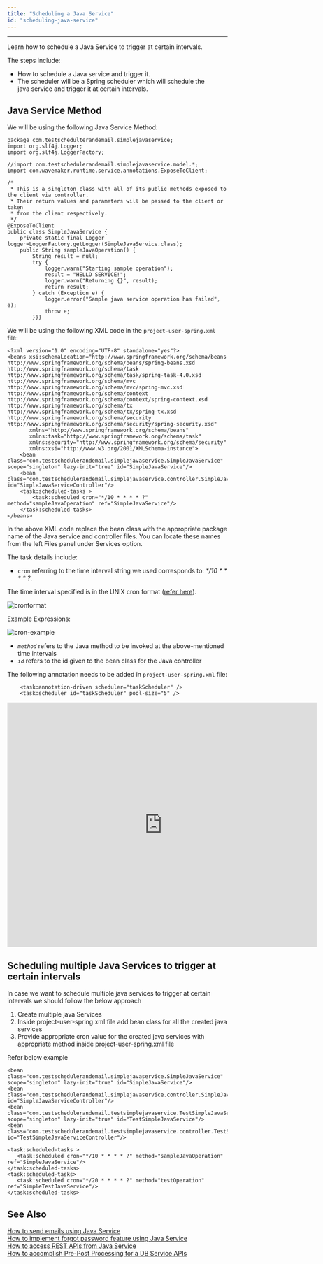 ```yaml
---
title: "Scheduling a Java Service"
id: "scheduling-java-service"
---
```

---

Learn how to schedule a Java Service to trigger at certain intervals. 

The steps include: 

- How to schedule a Java service and trigger it.
- The scheduler will be a Spring scheduler which will schedule the java service and trigger it at certain intervals.

## Java Service Method 

We will be using the following Java Service Method:

```
package com.testschedulterandemail.simplejavaservice;
import org.slf4j.Logger;
import org.slf4j.LoggerFactory;

//import com.testschedulerandemail.simplejavaservice.model.*;
import com.wavemaker.runtime.service.annotations.ExposeToClient;

/*
 * This is a singleton class with all of its public methods exposed to the client via controller.
 * Their return values and parameters will be passed to the client or taken
 * from the client respectively.
 */
@ExposeToClient
public class SimpleJavaService {
    private static final Logger logger=LoggerFactory.getLogger(SimpleJavaService.class);
    public String sampleJavaOperation() {
        String result = null;
        try {
            logger.warn("Starting sample operation");
            result = "HELLO SERVICE!";
            logger.warn("Returning {}", result);
            return result;
        } catch (Exception e) {
            logger.error("Sample java service operation has failed", e);
            throw e;
        }}}
```

We will be using the following XML code in the `project-user-spring.xml` file:

```
<?xml version="1.0" encoding="UTF-8" standalone="yes"?>
<beans xsi:schemaLocation="http://www.springframework.org/schema/beans
http://www.springframework.org/schema/beans/spring-beans.xsd
http://www.springframework.org/schema/task
http://www.springframework.org/schema/task/spring-task-4.0.xsd
http://www.springframework.org/schema/mvc
http://www.springframework.org/schema/mvc/spring-mvc.xsd
http://www.springframework.org/schema/context
http://www.springframework.org/schema/context/spring-context.xsd
http://www.springframework.org/schema/tx
http://www.springframework.org/schema/tx/spring-tx.xsd
http://www.springframework.org/schema/security
http://www.springframework.org/schema/security/spring-security.xsd"
       xmlns="http://www.springframework.org/schema/beans" 
       xmlns:task="http://www.springframework.org/schema/task" 
       xmlns:security="http://www.springframework.org/schema/security" 
       xmlns:xsi="http://www.w3.org/2001/XMLSchema-instance">
    <bean class="com.testschedulerandemail.simplejavaservice.SimpleJavaService" scope="singleton" lazy-init="true" id="SimpleJavaService"/>
    <bean class="com.testschedulerandemail.simplejavaservice.controller.SimpleJavaController" id="SimpleJavaServiceController"/>
    <task:scheduled-tasks >
        <task:scheduled cron="*/10 * * * * ?" method="sampleJavaOperation" ref="SimpleJavaService"/>
    </task:scheduled-tasks>
</beans>
```

In the above XML code replace the bean class with the appropriate package name of the Java service and controller files. You can locate these names from the left Files panel under Services option.

The task details include:

- `cron` referring to the time interval string we used corresponds to: _*/10 * * * * ?_.  

The time interval specified is in the UNIX cron format ([refer here](https://docs.spring.io/spring/docs/current/javadoc-api/org/springframework/scheduling/support/CronSequenceGenerator.html)). 

![cronformat](/learn/assets/cronformat.png)

Example Expressions:

![cron-example](/learn/assets/cron-example.png)

- _`method`_ refers to the Java method to be invoked at the above-mentioned time intervals
- _`id`_ refers to the id given to the bean class for the Java controller

The following annotation needs to be added in `project-user-spring.xml` file:
```
    <task:annotation-driven scheduler="taskScheduler" />
    <task:scheduler id="taskScheduler" pool-size="5" />
```

<iframe width="708" height="560" src="https://docs.google.com/presentation/d/e/2PACX-1vRyRnyxwtJeQye7djWn32axB7krcI7l8v52snl8k9whVxm4Zt4ILILc0mprQW0Mor-gFQU7n9iLV1e0/embed?start=false&amp;loop=false&amp;delayms=3000" frameborder="0" allowfullscreen="allowfullscreen" mozallowfullscreen="mozallowfullscreen" webkitallowfullscreen="webkitallowfullscreen"></iframe>

## Scheduling multiple Java Services to trigger at certain intervals


In case we want to schedule multiple java services to trigger at certain intervals we should follow the below approach

1. Create multiple java Services
2. Inside project-user-spring.xml file add bean class for all the created java services
3. Provide appropriate cron value for the created java services with appropriate method inside project-user-spring.xml file

Refer below example

```
<bean class="com.testschedulerandemail.simplejavaservice.SimpleJavaService" scope="singleton" lazy-init="true" id="SimpleJavaService"/>
<bean class="com.testschedulerandemail.simplejavaservice.controller.SimpleJavaController" id="SimpleJavaServiceController"/>
<bean class="com.testschedulerandemail.testsimplejavaservice.TestSimpleJavaService" scope="singleton" lazy-init="true" id="TestSimpleJavaService"/>
<bean class="com.testschedulerandemail.testsimplejavaservice.controller.TestSimpleJavaController" id="TestSimpleJavaServiceController"/>

<task:scheduled-tasks >
   <task:scheduled cron="*/10 * * * * ?" method="sampleJavaOperation" ref="SimpleJavaService"/>
</task:scheduled-tasks>
<task:scheduled-tasks>
   <task:scheduled cron="*/20 * * * * ?" method="testOperation" ref="SimpleTestJavaService"/>
</task:scheduled-tasks>
```

## See Also

[How to send emails using Java Service](/learn/how-tos/sending-email-using-java-service/)  
[How to implement forgot password feature using Java Service](/learn/how-tos/implementing-forgot-password-feature-using-java-service/)  
[How to access REST APIs from Java Service](/learn/how-tos/accessing-rest-apis-java-service/)  
[How to accomplish Pre-Post Processing for a DB Service APIs](/learn/how-tos/pre-post-processing-db-service-apis/)  
